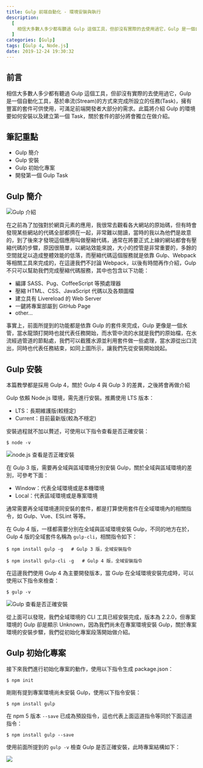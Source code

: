 ```yaml
---
title: Gulp 前端自動化 - 環境安裝與執行
description:
  [
    相信大多數人多少都有聽過 Gulp 這個工具，但卻沒有實際的去使用過它，Gulp 是一個自動化工具，基於串流(Stream)的方式來完成所設立的任務(Task)，擁有豐富的套件可供使用，可滿足前端開發者大部分的需求。此篇將介紹 Gulp 的環境要如何安裝以及建立第一個 Task，關於套件的部分將會獨立在做介紹。,
  ]
categories: [Gulp]
tags: [Gulp 4, Node.js]
date: 2019-12-24 19:30:32
---
```


## 前言

相信大多數人多少都有聽過 Gulp 這個工具，但卻沒有實際的去使用過它，Gulp 是一個自動化工具，基於串流(Stream)的方式來完成所設立的任務(Task)，擁有豐富的套件可供使用，可滿足前端開發者大部分的需求。此篇將介紹 Gulp 的環境要如何安裝以及建立第一個 Task，關於套件的部分將會獨立在做介紹。

## 筆記重點

- Gulp 簡介
- Gulp 安裝
- Gulp 初始化專案
- 開發第一個 Gulp Task

## Gulp 簡介

<img src="https://www.codeproject.com/KB/Nodejs/1064203/b65be634-9e8e-11e5-970d-f3f304641a14.png" alt="Gulp 介紹">

在之前為了加強對於網頁元素的應用，我很常去觀看各大網站的原始碼，但有時會發現某些網站的代碼全部都擠在一起，非常難以閱讀，當時的我以為他們是故意的，到了後來才發現這個應用叫做壓縮代碼，通常在將要正式上線的網站都會有壓縮代碼的步驟，原因很簡單，以網站效能來說，大小的控管是非常重要的，多餘的空間就足以造成整體效能的低落，而壓縮代碼這個服務就是依靠 Gulp、Webpack 等相關工具來完成的，在這邊我們不討論 Webpack，以後有時間再作介紹，Gulp 不只可以幫助我們完成壓縮代碼服務，其中也包含以下功能：

- 編譯 SASS、Pug、CoffeeScript 等預處理器
- 壓縮 HTML、CSS、JavaScript 代碼以及各類圖檔
- 建立具有 Livereload 的 Web Server
- 一鍵將專案部屬到 GitHub Page
- other...

事實上，前面所提到的功能都是依靠 Gulp 的套件來完成，Gulp 更像是一個水管，當水龍頭打開時也就代表任務開始，而水管中流的水就是我們的原始檔，在水流經過管道的節點處，我們可以截獲水源並利用套件做一些處理，當水源從出口流出，同時也代表任務結束，如同上圖所示，讓我們先從安裝開始說起。

## Gulp 安裝

<div class="note warning">本篇教學都是採用 Gulp 4，關於 Gulp 4 與 Gulp 3 的差異，之後將會再做介紹</div>

Gulp 依賴 Node.js 環境，需先進行安裝。推薦使用 LTS 版本：

- LTS：長期維護版(較穩定)
- Current：目前最新版(較為不穩定)

安裝過程就不加以贅述，可使用以下指令查看是否正確安裝：

```shell
$ node -v
```

<img src="https://i.imgur.com/AWBXtQP.png" alt="node.js 查看是否正確安裝">

在 Gulp 3 版，需要再全域與區域環境分別安裝 Gulp，關於全域與區域環境的差別，可參考下面：

- Window：代表全域環境或是本機環境
- Local：代表區域環境或是專案環境

通常需要再全域環境連同安裝的套件，都是打算使用套件在全域環境內的相關指令，如 Gulp、Vue、ESLint 等等。

在 Gulp 4 版，一樣都需要分別在全域與區域環境安裝 Gulp，不同的地方在於，Gulp 4 版的全域套件名稱為 `gulp-cli`，相關指令如下：

```shell
$ npm install gulp -g   # Gulp 3 版，全域安裝指令
```

```shell
$ npm install gulp-cli -g   # Gulp 4 版，全域安裝指令
```

在這邊我們使用 Gulp 4 為主要開發版本，當 Gulp 在全域環境安裝完成時，可以使用以下指令來檢查：

```shell
$ gulp -v
```

<img src="https://i.imgur.com/v6GJhoE.jpg" alt="Gulp 查看是否正確安裝">

從上面可以發現，我們全域環境的 CLI 工具已經安裝完成，版本為 2.2.0，但專案環境的 Gulp 卻是顯示 Unknown，因為我們尚未在專案環境安裝 Gulp，關於專案環境的安裝步驟，我們從初始化專案段落開始做介紹。

## Gulp 初始化專案

接下來我們進行初始化專案的動作，使用以下指令生成 package.json：

```shell
$ npm init
```

剛剛有提到專案環境尚未安裝 Gulp，使用以下指令安裝：

```shell
$ npm install gulp
```

在 npm 5 版本 `--save` 已成為預設指令，這也代表上面這道指令等同於下面這道指令：

```shell
$ npm install gulp --save
```

使用前面所提到的 `gulp -v` 檢查 Gulp 是否正確安裝，此時專案結構如下：

<img src="https://i.imgur.com/8YAIlJZ.jpg">
